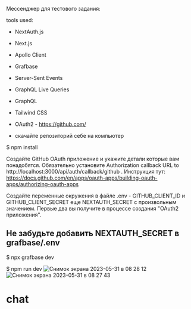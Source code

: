 Мессенджер для тестового задания:

tools used:

- NextAuth.js

- Next.js
- Apollo Client
- Grafbase
- Server-Sent Events
- GraphQL Live Queries
- GraphQL
- Tailwind CSS
- OAuth2 - https://github.com/

- скачайте репозиторий себе на компьютер

$ npm install

Создайте GitHub OAuth приложение и укажите детали которые вам понадобятся. Обязательно установите Authorization callback URL to http://localhost:3000/api/auth/callback/github . Инструкция тут: https://docs.github.com/en/apps/oauth-apps/building-oauth-apps/authorizing-oauth-apps

Создайте переменные окружения в файле .env - GITHUB_CLIENT_ID и GITHUB_CLIENT_SECRET еще NEXTAUTH_SECRET с произвольным значением. Первые два вы получите в процессе создания "OAuth2 приложения".

## Не забудьте добавить NEXTAUTH_SECRET в grafbase/.env

$ npx grafbase dev

$ npm run dev
![Снимок экрана 2023-05-31 в 08 28 12](https://github.com/ivanIStereotekk/chat/assets/18102432/7aacb5d8-44c0-4e61-adca-b0181d7d4241)
![Снимок экрана 2023-05-31 в 08 27 43](https://github.com/ivanIStereotekk/chat/assets/18102432/fd05dbeb-19fd-4847-9144-a3b7c0a4c3ca)

# chat
